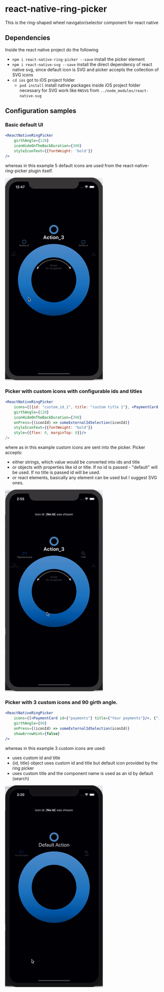 # react-native-ring-picker
This is the ring-shaped wheel navigator/selector component for react native

## Dependencies
Inside the react native project do the following
- `npm i react-native-ring-picker --save` install the picker element
- `npm i react-native-svg --save` install the direct dependency of react native svg, since default icon is SVG and picker accepts the collection of SVG icons
- `cd ios` got to iOS project folder
    - `pod install` install native packages inside iOS project folder necessary for SVG work like  `RNSVG` from `../node_modules/react-native-svg`

## Configuration samples
### Basic default UI

```jsx harmony
<ReactNativeRingPicker
    girthAngle={120}
    iconHideOnTheBackDuration={300}
    styleIconText={{fontWeight: 'bold'}}
/>
```

whereas in this example 5 default icons are used from the react-native-ring-picker plugin itself.

![Basic Preview](./assets/gif/ring-picker-basic-preview-black.gif)

### Picker with custom icons with configurable ids and titles

```jsx harmony
<ReactNativeRingPicker
    icons={[{id: "custom_id_1", title: "custom title 1"}, <PaymentCard id={"payments"}/>, "action_3", <Search title={"find"} color={"#F88DFF"}/>, "action_5"]}
    girthAngle={120}
    iconHideOnTheBackDuration={300}
    onPress={(iconId) => someExternalIdSelection(iconId)}
    styleIconText={{fontWeight: "bold"}}
    style={{flex: 0, marginTop: 0}}/>
/>
```

where as in this example custom icons are sent into the picker. Picker accepts:
- either strings, which value would be converted into ids and title
- or objects with properties like id or title. If no id is passed - "default" will be used. If no title is passed id will be used.
- or react elements, basically any element can be used but I suggest SVG ones.

![Ring picker custom icons](./assets/gif/ring-picker-custom-icons.gif)

### Picker with 3 custom icons and 90 girth angle.

```jsx harmony
<ReactNativeRingPicker
    icons={[<PaymentCard id={"payments"} title={"Your payments"}/>, {"id": "default", "title": "Default action"}, <Search title={"find"} color={"#F88DFF"}/>]}
    girthAngle={90}
    onPress={(iconId) => someExternalIdSelection(iconId)}
    showArrowHint={false}
/>
```

whereas in this example 3 custom icons are used:
- <PaymentCard/> uses custom id and title
- {id, title} object uses custom id and title but default icon provided by the ring picker
- <Search/> uses custom title and the component name is used as an id by default (search) 

![Ring picker 3 custom icons](./assets/gif/ring-picker-3-custom-icons.gif)
